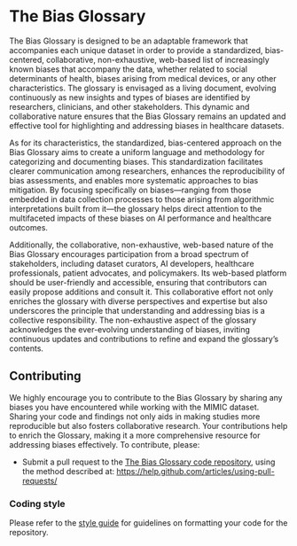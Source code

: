 # The Bias Glossary

The Bias Glossary is designed to be an adaptable framework that accompanies each unique dataset in order to provide a standardized, bias-centered, collaborative, non-exhaustive, web-based list of increasingly known biases that accompany the data, whether related to social determinants of health, biases arising from medical devices, or any other characteristics. The glossary is envisaged as a living document, evolving continuously as new insights and types of biases are identified by researchers, clinicians, and other stakeholders. This dynamic and collaborative nature ensures that the Bias Glossary remains an updated and effective tool for highlighting and addressing biases in healthcare datasets.
  
As for its characteristics, the standardized, bias-centered approach on the Bias Glossary aims to create a uniform language and methodology for categorizing and documenting biases. This standardization facilitates clearer communication among researchers, enhances the reproducibility of bias assessments, and enables more systematic approaches to bias mitigation. By focusing specifically on biases—ranging from those embedded in data collection processes to those arising from algorithmic interpretations built from it—the glossary helps direct attention to the multifaceted impacts of these biases on AI performance and healthcare outcomes.
 
Additionally, the collaborative, non-exhaustive, web-based nature of the Bias Glossary encourages participation from a broad spectrum of stakeholders, including dataset curators, AI developers, healthcare professionals, patient advocates, and policymakers. Its web-based platform should be user-friendly and accessible, ensuring that contributors can easily propose additions and consult it. This collaborative effort not only enriches the glossary with diverse perspectives and expertise but also underscores the principle that understanding and addressing bias is a collective responsibility. The non-exhaustive aspect of the glossary acknowledges the ever-evolving understanding of biases, inviting continuous updates and contributions to refine and expand the glossary’s contents. 

## Contributing

We highly encourage you to contribute to the Bias Glossary by sharing any biases you have encountered while working with the MIMIC dataset. Sharing your code and findings not only aids in making studies more reproducible but also fosters collaborative research. Your contributions help to enrich the Glossary, making it a more comprehensive resource for addressing biases effectively. To contribute, please:

* Submit a pull request to the [The Bias Glossary code repository](https://github.com/MIT-LCP/the-bias-glossary), using the method described at: https://help.github.com/articles/using-pull-requests/

### Coding style

Please refer to the [style guide](https://github.com/MIT-LCP/mimic-code/blob/main/styleguide.md) for guidelines on formatting your code for the repository.
